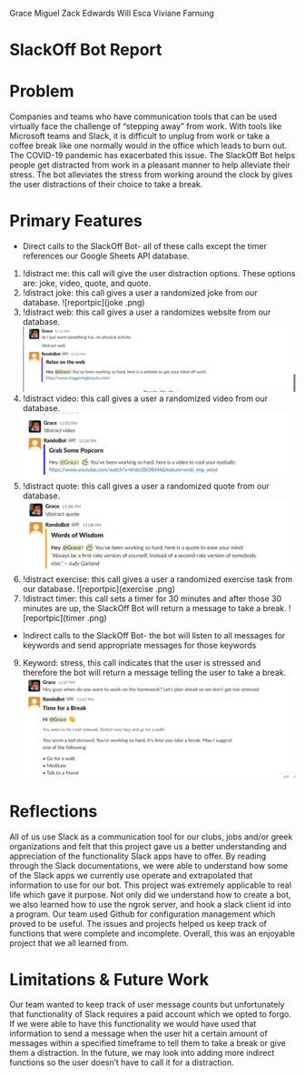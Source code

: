 Grace Miguel 
Zack Edwards
Will Esca
Viviane Farnung

# SlackOff Bot Report

# Problem

Companies and teams who have communication tools that can be used virtually face the challenge of “stepping away” from work. With tools like Microsoft teams and Slack, it is difficult to unplug from work or take a coffee break like one normally would in the office which leads to burn out. The COVID-19 pandemic has exacerbated this issue. The SlackOff Bot helps people get distracted from work in a pleasant manner to help alleviate their stress. The bot alleviates the stress from working around the clock by gives the user distractions of their choice to take a break.

# Primary Features
* Direct calls to the SlackOff Bot- all of these calls except the timer references our Google Sheets API database. 
1. !distract me: this call will give the user distraction options. These options are: joke, video, quote, and quote.
2. !distract joke: this call gives a user a randomized joke from our database.   ![reportpic](joke .png)
3. !distract web: this call gives a user a randomizes website from our database. ![reportpic](web.png) 
4. !distract video: this call gives a user a randomized video from our database. ![reportpic](video.png)
5. !distract quote: this call gives a user a randomized quote from our database. ![reportpic](quote.png)
6. !distract exercise: this call gives a user a randomized exercise task from our database. 
![reportpic](exercise .png) 
8. !distract timer: this call sets a timer for 30 minutes and after those 30 minutes are up, the SlackOff Bot will return a message to take a break. 
![reportpic](timer .png)
* Indirect calls to the SlackOff Bot- the bot will listen to all messages for keywords and send appropriate messages for those keywords
9. Keyword: stress, this call indicates that the user is stressed and therefore the bot will return a message telling the user to take a break. ![reportpic](stress.png)


# Reflections

All of us use Slack as a communication tool for our clubs, jobs and/or greek organizations and felt that this project gave us a better understanding and appreciation of the functionality Slack apps have to offer. By reading through the Slack documentations, we were able to understand how some of the Slack apps we currently use operate and extrapolated that information to use for our bot. This project was extremely applicable to real life which gave it purpose. Not only did we understand how to create a bot, we also learned how to use the ngrok server, and hook a slack client id into a program. Our team used Github for configuration management which proved to be useful. The issues and projects helped us keep track of functions that were complete and incomplete. Overall, this was an enjoyable project that we all learned from. 

# Limitations & Future Work

Our team wanted to keep track of user message counts but unfortunately that functionality of Slack requires a paid account which we opted to forgo. If we were able to have this functionality we would have used that information to send a message when the user hit a certain amount of messages within a specified timeframe to tell them to take a break or give them a distraction. In the future, we may look into adding more indirect functions so the user doesn’t have to call it for a distraction. 
